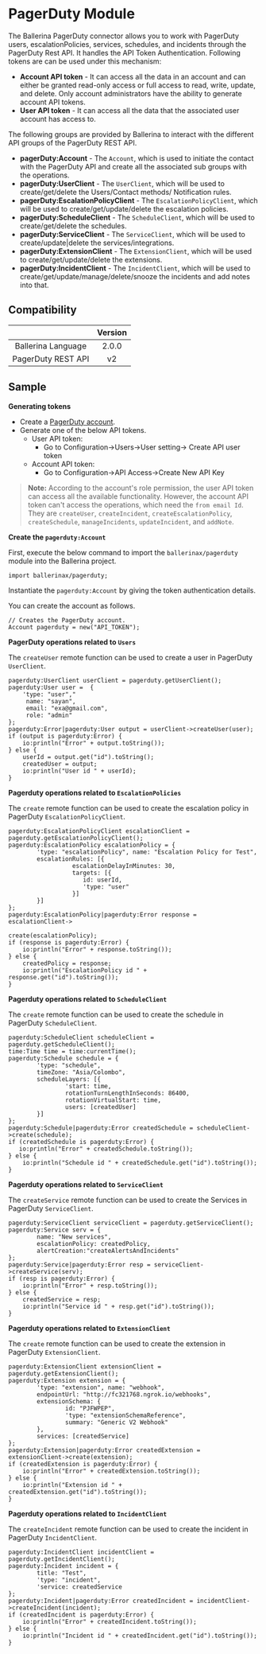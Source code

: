 # PagerDuty Module

The Ballerina PagerDuty connector allows you to work with PagerDuty users, escalationPolicies, services, schedules, and incidents through the PagerDuty Rest API. 
It handles the API Token Authentication. Following tokens are can be used under this mechanism:

* **Account API token** - It can access all the data in an account and can either be granted read-only access or full access to read, write, update, and delete. 
Only account administrators have the ability to generate account API tokens.
* **User API token** - It can access all the data that the associated user account has access to.

The following groups are provided by Ballerina to interact with the different API groups of the PagerDuty REST API. 
- **pagerDuty:Account** - The `Account`, which is used to initiate the contact with the PagerDuty API and create all the associated sub groups with the operations. 
- **pagerDuty:UserClient** - The `UserClient`, which will be used to create/get/delete the Users/Contact methods/ Notification rules.
- **pagerDuty:EscalationPolicyClient** - The `EscalationPolicyClient`, which will be used to create/get/update/delete the escalation policies.
- **pagerDuty:ScheduleClient** - The `ScheduleClient`, which will be used to create/get/delete the schedules.
- **pagerDuty:ServiceClient** - The `ServiceClient`, which will be used to create/update|delete the services/integrations. 
- **pagerDuty:ExtensionClient** - The `ExtensionClient`, which will be used to create/get/update/delete the extensions.
- **pagerDuty:IncidentClient** - The `IncidentClient`, which will be used to create/get/update/manage/delete/snooze the incidents and add notes into that.

## Compatibility

|                     |    Version     |
|:-------------------:|:--------------:|
| Ballerina Language  | 2.0.0          |
| PagerDuty REST API  | v2             |

## Sample

**Generating tokens**

* Create a [PagerDuty account](https://www.pagerduty.com/).
* Generate one of the below API tokens.
    * User API token:
        * Go to Configuration->Users->User setting-> Create API user token
    * Account API token:
        * Go to Configuration->API Access->Create New API Key
        
>**Note:** According to the account's role permission, the user API token can access all the available functionality. However,
> the account API token can't access the operations, which need the `from email Id`. They are `createUser`, 
> `createIncident`, `createEscalationPolicy`, `createSchedule`, `manageIncidents`, `updateIncident`, and `addNote`.

**Create the `pagerduty:Account`**

First, execute the below command to import the `ballerinax/pagerduty` module into the Ballerina project.
```ballerina
import ballerinax/pagerduty;
```
Instantiate the `pagerduty:Account` by giving the token authentication details. 

You can create the account as follows. 
```ballerina
// Creates the PagerDuty account.
Account pagerduty = new("API_TOKEN");
```

**PagerDuty operations related to `Users`**

The `createUser` remote function can be used to create a user in PagerDuty `UserClient`. 

```ballerina
pagerduty:UserClient userClient = pagerduty.getUserClient();
pagerduty:User user =  { 
    'type: "user"," 
     name: "sayan", 
     email: "exa@gmail.com", 
     role: "admin"
};
pagerduty:Error|pagerduty:User output = userClient->createUser(user);
if (output is pagerduty:Error) {
    io:println("Error" + output.toString());
} else {
    userId = output.get("id").toString();
    createdUser = output;
    io:println("User id " + userId);
}
```

**Pagerduty operations related to `EscalationPolicies`**

The `create` remote function can be used to create the escalation policy in PagerDuty `EscalationPolicyClient`.

```ballerina
pagerduty:EscalationPolicyClient escalationClient = pagerduty.getEscalationPolicyClient();
pagerduty:EscalationPolicy escalationPolicy = { 
        'type: "escalationPolicy", name: "Escalation Policy for Test",
        escalationRules: [{ 
                  escalationDelayInMinutes: 30,
                  targets: [{
                     id: userId,
                     'type: "user"
                  }]
        }]
};
pagerduty:EscalationPolicy|pagerduty:Error response = escalationClient->
                                                            create(escalationPolicy);
if (response is pagerduty:Error) {
    io:println("Error" + response.toString());
} else {
    createdPolicy = response;
    io:println("EscalationPolicy id " + response.get("id").toString());
}
```

**Pagerduty operations related to `ScheduleClient`**

The `create` remote function can be used to create the schedule in PagerDuty `ScheduleClient`.  

```ballerina
pagerduty:ScheduleClient scheduleClient = pagerduty.getScheduleClient();
time:Time time = time:currentTime();
pagerduty:Schedule schedule = { 
        'type: "schedule",
        timeZone: "Asia/Colombo",
        scheduleLayers: [{ 
                'start: time,
                rotationTurnLengthInSeconds: 86400,
                rotationVirtualStart: time, 
                users: [createdUser]
        }]
};
pagerduty:Schedule|pagerduty:Error createdSchedule = scheduleClient->create(schedule);
if (createdSchedule is pagerduty:Error) {
   io:println("Error" + createdSchedule.toString());
} else {
    io:println("Schedule id " + createdSchedule.get("id").toString());
}
```

**Pagerduty operations related to `ServiceClient`**

The `createService` remote function can be used to create the Services in PagerDuty `ServiceClient`. 

```ballerina
pagerduty:ServiceClient serviceClient = pagerduty.getServiceClient();
pagerduty:Service serv = { 
        name: "New services", 
        escalationPolicy: createdPolicy,
        alertCreation:"createAlertsAndIncidents"
};
pagerduty:Service|pagerduty:Error resp = serviceClient->createService(serv);
if (resp is pagerduty:Error) {
    io:println("Error" + resp.toString());
} else {
    createdService = resp;
    io:println("Service id " + resp.get("id").toString());
}
```

**Pagerduty operations related to `ExtensionClient`**

The `create` remote function can be used to create the extension in PagerDuty `ExtensionClient`. 

```ballerina
pagerduty:ExtensionClient extensionClient = pagerduty.getExtensionClient();
pagerduty:Extension extension = {  
        'type: "extension", name: "webhook",
        endpointUrl: "http://fc321768.ngrok.io/webhooks",
        extensionSchema: {
                id: "PJFWPEP",
                'type: "extensionSchemaReference",
                summary: "Generic V2 Webhook"
        }, 
        services: [createdService]
};
pagerduty:Extension|pagerduty:Error createdExtension = extensionClient->create(extension);
if (createdExtension is pagerduty:Error) {
    io:println("Error" + createdExtension.toString());
} else {
    io:println("Extension id " + createdExtension.get("id").toString());
}
```

**Pagerduty operations related to `IncidentClient`**

The `createIncident` remote function can be used to create the incident in PagerDuty `IncidentClient`.  

```ballerina
pagerduty:IncidentClient incidentClient = pagerduty.getIncidentClient();
pagerduty:Incident incident = {
        title: "Test",
        'type: "incident", 
        'service: createdService
};
pagerduty:Incident|pagerduty:Error createdIncident = incidentClient->createIncident(incident);
if (createdIncident is pagerduty:Error) {
    io:println("Error" + createdIncident.toString());
} else {
    io:println("Incident id " + createdIncident.get("id").toString());
}
```
